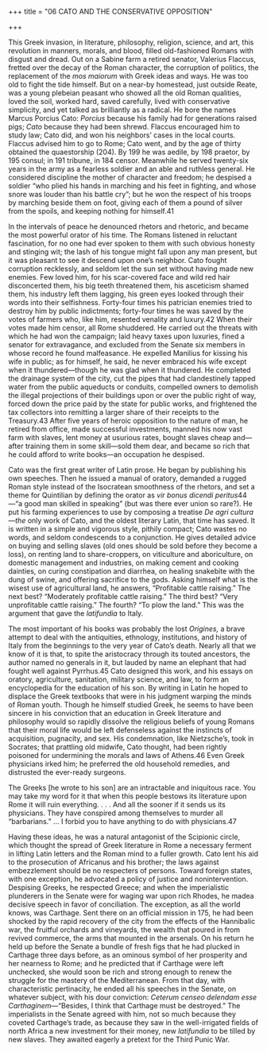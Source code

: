 +++
title = "06 CATO AND THE CONSERVATIVE OPPOSITION"

+++

This Greek invasion, in literature, philosophy, religion, science, and art, this revolution in manners, morals, and blood, filled old-fashioned Romans with disgust and dread. Out on a Sabine farm a retired senator, Valerius Flaccus, fretted over the decay of the Roman character, the corruption of politics, the replacement of the *mos maiorum* with Greek ideas and ways. He was too old to fight the tide himself. But on a near-by homestead, just outside Reate, was a young plebeian peasant who showed all the old Roman qualities, loved the soil, worked hard, saved carefully, lived with conservative simplicity, and yet talked as brilliantly as a radical. He bore the names Marcus Porcius Cato: *Porcius* because his family had for generations raised pigs; *Cato* because they had been shrewd. Flaccus encouraged him to study law; Cato did, and won his neighbors’ cases in the local courts. Flaccus advised him to go to Rome; Cato went, and by the age of thirty obtained the quaestorship \(204\). By 199 he was aedile, by 198 praetor, by 195 consul; in 191 tribune, in 184 censor. Meanwhile he served twenty-six years in the army as a fearless soldier and an able and ruthless general. He considered discipline the mother of character and freedom; he despised a soldier “who plied his hands in marching and his feet in fighting, and whose snore was louder than his battle cry”; but he won the respect of his troops by marching beside them on foot, giving each of them a pound of silver from the spoils, and keeping nothing for himself.41

In the intervals of peace he denounced rhetors and rhetoric, and became the most powerful orator of his time. The Romans listened in reluctant fascination, for no one had ever spoken to them with such obvious honesty and stinging wit; the lash of his tongue might fall upon any man present, but it was pleasant to see it descend upon one’s neighbor. Cato fought corruption recklessly, and seldom let the sun set without having made new enemies. Few loved him, for his scar-covered face and wild red hair disconcerted them, his big teeth threatened them, his asceticism shamed them, his industry left them lagging, his green eyes looked through their words into their selfishness. Forty-four times his patrician enemies tried to destroy him by public indictments; forty-four times he was saved by the votes of farmers who, like him, resented venality and luxury.42 When their votes made him censor, all Rome shuddered. He carried out the threats with which he had won the campaign; laid heavy taxes upon luxuries, fined a senator for extravagance, and excluded from the Senate six members in whose record he found malfeasance. He expelled Manilius for kissing his wife in public; as for himself, he said, he never embraced his wife except when it thundered—though he was glad when it thundered. He completed the drainage system of the city, cut the pipes that had clandestinely tapped water from the public aqueducts or conduits, compelled owners to demolish the illegal projections of their buildings upon or over the public right of way, forced down the price paid by the state for public works, and frightened the tax collectors into remitting a larger share of their receipts to the Treasury.43 After five years of heroic opposition to the nature of man, he retired from office, made successful investments, manned his now vast farm with slaves, lent money at usurious rates, bought slaves cheap and—after training them in some skill—sold them dear, and became so rich that he could afford to write books—an occupation he despised.

Cato was the first great writer of Latin prose. He began by publishing his own speeches. Then he issued a manual of oratory, demanded a rugged Roman style instead of the Isocratean smoothness of the rhetors, and set a theme for Quintilian by defining the orator as *vir bonus dicendi peritus*44—“a good man skilled in speaking” \(but was there ever union so rare?\). He put his farming experiences to use by composing a treatise *De agri cultura—the* only work of Cato, and the oldest literary Latin, that time has saved. It is written in a simple and vigorous style, pithily compact; Cato wastes no words, and seldom condescends to a conjunction. He gives detailed advice on buying and selling slaves \(old ones should be sold before they become a loss\), on renting land to share-croppers, on viticulture and aboriculture, on domestic management and industries, on making cement and cooking dainties, on curing constipation and diarrhea, on healing snakebite with the dung of swine, and offering sacrifice to the gods. Asking himself what is the wisest use of agricultural land, he answers, “Profitable cattle raising.” The next best? “Moderately profitable cattle raising.” The third best? “Very unprofitable cattle raising.” The fourth? “To plow the land.” This was the argument that gave the *latifundia* to Italy.

The most important of his books was probably the lost *Origines,* a brave attempt to deal with the antiquities, ethnology, institutions, and history of Italy from the beginnings to the very year of Cato’s death. Nearly all that we know of it is that, to spite the aristocracy through its touted ancestors, the author named no generals in it, but lauded by name an elephant that had fought well against Pyrrhus.45 Cato designed this work, and his essays on oratory, agriculture, sanitation, military science, and law, to form an encyclopedia for the education of his son. By writing in Latin he hoped to displace the Greek textbooks that were in his judgment warping the minds of Roman youth. Though he himself studied Greek, he seems to have been sincere in his conviction that an education in Greek literature and philosophy would so rapidly dissolve the religious beliefs of young Romans that their moral life would be left defenseless against the instincts of acquisition, pugnacity, and sex. His condemnation, like Nietzsche’s, took in Socrates; that prattling old midwife, Cato thought, had been rightly poisoned for undermining the morals and laws of Athens.46 Even Greek physicians irked him; he preferred the old household remedies, and distrusted the ever-ready surgeons.

The Greeks \[he wrote to his son\] are an intractable and iniquitous race. You may take my word for it that when this people bestows its literature upon Rome it will ruin everything. . . . And all the sooner if it sends us its physicians. They have conspired among themselves to murder all “barbarians.” ... I forbid you to have anything to do with physicians.47

Having these ideas, he was a natural antagonist of the Scipionic circle, which thought the spread of Greek literature in Rome a necessary ferment in lifting Latin letters and the Roman mind to a fuller growth. Cato lent his aid to the prosecution of Africanus and his brother; the laws against embezzlement should be no respecters of persons. Toward foreign states, with one exception, he advocated a policy of justice and nonintervention. Despising Greeks, he respected Greece; and when the imperialistic plunderers in the Senate were for waging war upon rich Rhodes, he madea decisive speech in favor of conciliation. The exception, as all the world knows, was Carthage. Sent there on an official mission in 175, he had been shocked by the rapid recovery of the city from the effects of the Hannibalic war, the fruitful orchards and vineyards, the wealth that poured in from revived commerce, the arms that mounted in the arsenals. On his return he held up before the Senate a bundle of fresh figs that he had plucked in Carthage three days before, as an ominous symbol of her prosperity and her nearness to Rome; and he predicted that if Carthage were left unchecked, she would soon be rich and strong enough to renew the struggle for the mastery of the Mediterranean. From that day, with characteristic pertinacity, he ended all his speeches in the Senate, on whatever subject, with his dour conviction: *Ceterum censeo delendam esse Carthaginem*—“Besides, I think that Carthage must be destroyed.” The imperialists in the Senate agreed with him, not so much because they coveted Carthage’s trade, as because they saw in the well-irrigated fields of north Africa a new investment for their money, new *latifundia* to be tilled by new slaves. They awaited eagerly a pretext for the Third Punic War.


